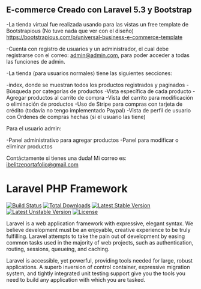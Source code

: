 

## E-commerce Creado con Laravel 5.3 y Bootstrap

-La tienda virtual fue realizada usando para las vistas un free template de Bootstrapious (No tuve nada que ver con el diseño)
https://bootstrapious.com/p/universal-business-e-commerce-template

-Cuenta con registro de usuarios y un administrador, el cual debe registrarse con el correo:
admin@admin.com, para poder acceder a todas las funciones de admin.

-La tienda (para usuarios normales) tiene las siguientes secciones:

-index, donde se muestran todos los productos registrados y paginados
-Búsqueda por categorías de productos
-Vista específica de cada producto
-Agregar productos al carrito de compra
-Vista del carrito para modificación o eliminación de productos
-Uso de Stripe para compras con tarjeta de crédito (todavía no tengo implementado Paypal)
-Vista de perfil de usuario con Órdenes de compras hechas (si el usuario las tiene)

Para el usuario admin:

-Panel administrativo para agregar productos
-Panel para modificar o eliminar productos


Contáctamente si tienes una duda!
Mi correo es:
ibelitzeportafolio@gmail.com



# Laravel PHP Framework

[![Build Status](https://travis-ci.org/laravel/framework.svg)](https://travis-ci.org/laravel/framework)
[![Total Downloads](https://poser.pugx.org/laravel/framework/d/total.svg)](https://packagist.org/packages/laravel/framework)
[![Latest Stable Version](https://poser.pugx.org/laravel/framework/v/stable.svg)](https://packagist.org/packages/laravel/framework)
[![Latest Unstable Version](https://poser.pugx.org/laravel/framework/v/unstable.svg)](https://packagist.org/packages/laravel/framework)
[![License](https://poser.pugx.org/laravel/framework/license.svg)](https://packagist.org/packages/laravel/framework)

Laravel is a web application framework with expressive, elegant syntax. We believe development must be an enjoyable, creative experience to be truly fulfilling. Laravel attempts to take the pain out of development by easing common tasks used in the majority of web projects, such as authentication, routing, sessions, queueing, and caching.

Laravel is accessible, yet powerful, providing tools needed for large, robust applications. A superb inversion of control container, expressive migration system, and tightly integrated unit testing support give you the tools you need to build any application with which you are tasked.




